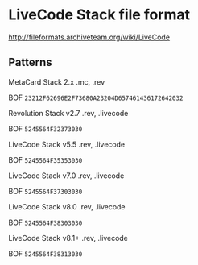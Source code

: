 # LiveCode Stack file format
http://fileformats.archiveteam.org/wiki/LiveCode


## Patterns

MetaCard Stack
2.x
.mc, .rev

BOF ```23212F62696E2F73680A23204D657461436172642032```

Revolution Stack
v2.7
.rev, .livecode

BOF ```5245564F32373030```

LiveCode Stack
v5.5
.rev, .livecode

BOF ```5245564F35353030```

LiveCode Stack
v7.0
.rev, .livecode

BOF ```5245564F37303030```

LiveCode Stack
v8.0
.rev, .livecode

BOF ```5245564F38303030```

LiveCode Stack
v8.1+
.rev, .livecode

BOF ```5245564F38313030```